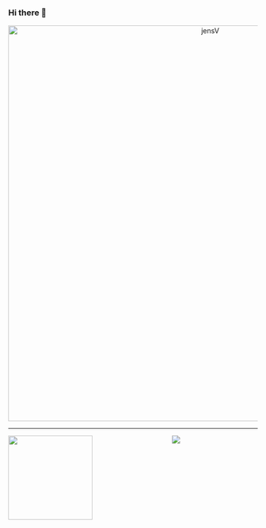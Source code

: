 ### Hi there 👋
<p align="center"> 
  <a href="https://github.com/ryo-ma/github-profile-trophy">
    <img  width=800 src="https://github-profile-trophy.vercel.app/?username=JensVanhulst&margin-w=10&theme=juicyfresh&no-frame=true" alt="jensV" />
  </a> 
</p>

---

<div align="center">
  <img height="170" align="left" src="https://github-readme-stats.vercel.app/api?username=JensVanhulst&count_private=true&include_all_commits=true" />
  <img src="https://github-readme-stats.vercel.app/api/top-langs/?username=JensVanhulst&layout=compact" />
</div>
